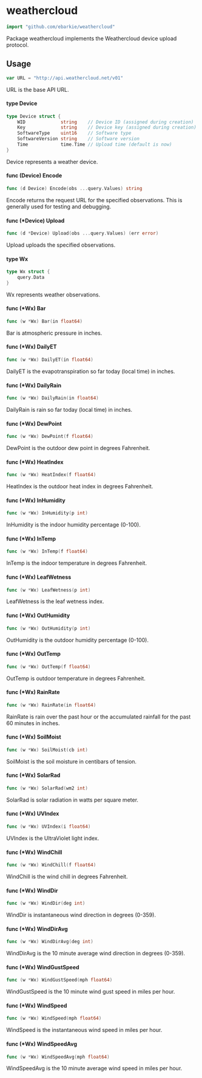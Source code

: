 # weathercloud

```go
import "github.com/ebarkie/weathercloud"
```

Package weathercloud implements the Weathercloud device upload protocol.

## Usage

```go
var URL = "http://api.weathercloud.net/v01"
```
URL is the base API URL.

#### type Device

```go
type Device struct {
	WID             string    // Device ID (assigned during creation)
	Key             string    // Device key (assigned during creation)
	SoftwareType    uint16    // Software type
	SoftwareVersion string    // Software version
	Time            time.Time // Upload time (default is now)
}
```

Device represents a weather device.

#### func (Device) Encode

```go
func (d Device) Encode(obs ...query.Values) string
```
Encode returns the request URL for the specified observations. This is generally
used for testing and debugging.

#### func (*Device) Upload

```go
func (d *Device) Upload(obs ...query.Values) (err error)
```
Upload uploads the specified observations.

#### type Wx

```go
type Wx struct {
	query.Data
}
```

Wx represents weather observations.

#### func (*Wx) Bar

```go
func (w *Wx) Bar(in float64)
```
Bar is atmospheric pressure in inches.

#### func (*Wx) DailyET

```go
func (w *Wx) DailyET(in float64)
```
DailyET is the evapotranspiration so far today (local time) in inches.

#### func (*Wx) DailyRain

```go
func (w *Wx) DailyRain(in float64)
```
DailyRain is rain so far today (local time) in inches.

#### func (*Wx) DewPoint

```go
func (w *Wx) DewPoint(f float64)
```
DewPoint is the outdoor dew point in degrees Fahrenheit.

#### func (*Wx) HeatIndex

```go
func (w *Wx) HeatIndex(f float64)
```
HeatIndex is the outdoor heat index in degrees Fahrenheit.

#### func (*Wx) InHumidity

```go
func (w *Wx) InHumidity(p int)
```
InHumidity is the indoor humidity percentage (0-100).

#### func (*Wx) InTemp

```go
func (w *Wx) InTemp(f float64)
```
InTemp is the indoor temperature in degrees Fahrenheit.

#### func (*Wx) LeafWetness

```go
func (w *Wx) LeafWetness(p int)
```
LeafWetness is the leaf wetness index.

#### func (*Wx) OutHumidity

```go
func (w *Wx) OutHumidity(p int)
```
OutHumidity is the outdoor humidity percentage (0-100).

#### func (*Wx) OutTemp

```go
func (w *Wx) OutTemp(f float64)
```
OutTemp is outdoor temperature in degrees Fahrenheit.

#### func (*Wx) RainRate

```go
func (w *Wx) RainRate(in float64)
```
RainRate is rain over the past hour or the accumulated rainfall for the past 60
minutes in inches.

#### func (*Wx) SoilMoist

```go
func (w *Wx) SoilMoist(cb int)
```
SoilMoist is the soil moisture in centibars of tension.

#### func (*Wx) SolarRad

```go
func (w *Wx) SolarRad(wm2 int)
```
SolarRad is solar radiation in watts per square meter.

#### func (*Wx) UVIndex

```go
func (w *Wx) UVIndex(i float64)
```
UVIndex is the UltraViolet light index.

#### func (*Wx) WindChill

```go
func (w *Wx) WindChill(f float64)
```
WindChill is the wind chill in degrees Fahrenheit.

#### func (*Wx) WindDir

```go
func (w *Wx) WindDir(deg int)
```
WindDir is instantaneous wind direction in degrees (0-359).

#### func (*Wx) WindDirAvg

```go
func (w *Wx) WindDirAvg(deg int)
```
WindDirAvg is the 10 minute average wind direction in degrees (0-359).

#### func (*Wx) WindGustSpeed

```go
func (w *Wx) WindGustSpeed(mph float64)
```
WindGustSpeed is the 10 minute wind gust speed in miles per hour.

#### func (*Wx) WindSpeed

```go
func (w *Wx) WindSpeed(mph float64)
```
WindSpeed is the instantaneous wind speed in miles per hour.

#### func (*Wx) WindSpeedAvg

```go
func (w *Wx) WindSpeedAvg(mph float64)
```
WindSpeedAvg is the 10 minute average wind speed in miles per hour.
